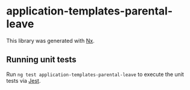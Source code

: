 # application-templates-parental-leave

This library was generated with [Nx](https://nx.dev).

## Running unit tests

Run `ng test application-templates-parental-leave` to execute the unit tests via [Jest](https://jestjs.io).
